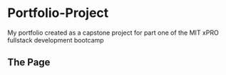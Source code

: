 # Portfolio-Project
My portfolio created as a capstone project for part one of the MIT xPRO fullstack development bootcamp

## The Page
